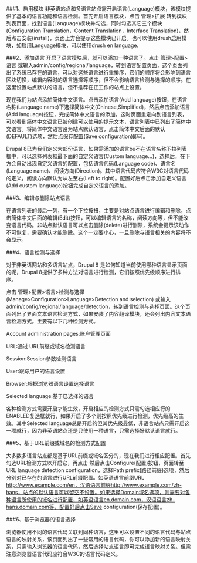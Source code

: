 ###1、启用模块
非英语站点和多语言站点需开启语言(Language)模块，该模块提供了基本的语言功能和语言检测。首先开启语言模块，点击 管理>扩展 转到模块列表页面，找到语言(Language)模块并勾选，同时勾选其它三个模块(Configuration Translation，Content Translation，Interface Translation)，然后点击安装(install)，页面上方会提示这些模块已开启。也可以使用drush启用模块，如启用Language模块，可以使用drush en language.

###2、添加语言
开启了语言模块后，就可以添加一种语言了。点击 管理>配置>语言 或输入admin/config/regional/language，转到语言配置页面，这个页面列出了系统已存在的语言，可以对这些语言进行重排序，它们的顺序将会影响到语言区块切换，编辑内容时的语言选择等顺序，但不会影响语言检测与选择的顺序。在这里设置站点默认的语言，但不推荐在正工作的站点上设置。

现在我们为站点添加简体中文语言。点击添加语言(Add language)按钮，在语言名称(Language name)下选择简体中文(Chinese,Simplified)，然后点击添加语言(Add language)按钮，完成简体中文语言的添加。这时页面重定向到语言列表，可以看到简体中文语言已被创建可以使用的提示文本，语言列表中已列出了简体中文语言。将简体中文语言设为站点默认语言，点击简体中文后面的默认(DEFAULT)选项，然后点保存配置(Save configuration)即可。

Drupal 8已为我们定义大部份语言，如果需添加的语言bu不在语言名称下拉列表框中，可以选择列表框最下面的自定义语言(Custom language…)，选择后，在下方会自动出现自定义语言的配置，包括语言代码(Language code)、语言名(Language name)、阅读方向(Direction)。其中语言代码应符合W3C对语言代码的定义，阅读方向默认为从左至右(Left to right)。配置好后点击添加自定义语言(Add custom language)按钮完成自定义语言的添加。

###3、编辑与删除站点语言

在语言列表的最后一列，有一个下拉按扭，主要是对站点语言进行编辑和删除，点击简体中文后面的编辑(Edit)按钮，可以编辑语言的名称，阅读方向等，但不能改变语言代码。非站点默认语言可以点击删除(delete)进行删除，系统会提示该动作不可恢复，需要确认才能删除。这个一定要小心，一旦删除与语言相关的内容将不会显示。

###4、语言检测与选择

对于非英语网站和多语言站点，Drupal 8 是如何知道当前使用哪种语言显示页面的呢，Drupal 8提供了多种方法对语言进行检测，它们按照优先级顺序进行排序。

点击 管理>配置>语言>检测与选择(Manage>Configuration>Language>Detection and selection) 或输入admin/config/regional/language/detection，转到语言检测与选择页面。这个页面列出了界面文本语言检测方式，如果安装了内容翻译模块，还会列出内容文本语言检测方式。主要有以下几种检测方式。

Account administration pages:账户管理页面

URL:通过 URL前缀或域名检测语言

Session:Session参数检测语言

User:跟踪用户的语言设置

Browser:根据浏览器语言设置选择语言

Selected language:基于已选择的语言

各种检测方式需要开启才能生效，开启相应的检测方式只需勾选相应行的ENABLED复选框就行，如果开启了多个则按照优先级进行检测，优先级高的生效。其中Selected language总是开启的但其优先级最低，非语言站点只需开启这一项就行，因为非英语站点还是只使用一种语言，只需选择好默认语言就行。

###5、基于URL前缀或域名的检测方式配置

大多数多语言站点都是基于URL前缀或域名区分的，现在我们进行相应配置。首先勾选URL检测方式以开启它，再点击 然后点击Configure(配置)按钮，页面转至URL language detection configuration，选择Path prefix(路径前缀)选项，然后分别对已存在的语言进行URL前缀配置。如英语语言前缀URL http://www.example.com/en，汉语语言前缀http://www.example.com/zh-hans，站点的默认语言可以留空不设置。如果选择Domain域名选项，则需要对各种语言所使用的域名进行配置，如英语语言en.domain.com，汉语语言zh-hans.domain.com等，配置好后点击Save configuration(保存配置)。

###6、基于浏览器的语言选择

浏览器使用不同的语言代码关联到同种语言，这里可以设置不同的语言代码与站点语言的映射关系，该页面列出了一些常用的语言代码，你可以添加新的语言映射关系，只需输入浏览器的语言代码，然后选择站点语言即可完成语言映射关系。但需注意浏览器语言代码应符合W3C的语言代码定义。
